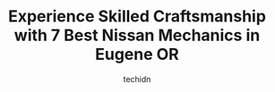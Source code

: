 ---
layout: ampstory
image: https://images.unsplash.com/photo-1526521403896-a658d847f6fa?ixlib=rb-4.0.3&ixid=MnwxMjA3fDB8MHxwaG90by1wYWdlfHx8fGVufDB8fHx8&auto=format&fit=crop&w=640&h=853&q=80
author: techidn
featured: false
description: Searching for the finest Nissan Mechanic in Eugene OR, USA? Look no further than the 7 best Nissan Mechanic in the area, where youll find a team of highly qualified professionals ready to h
title: Experience Skilled Craftsmanship with 7 Best Nissan Mechanics in Eugene OR
cover:
   title: Experience Skilled Craftsmanship with 7 Best Nissan Mechanics in Eugene OR
   subtitle: Rickpate
   background: https://images.unsplash.com/photo-1526521403896-a658d847f6fa?ixlib=rb-4.0.3&ixid=MnwxMjA3fDB8MHxwaG90by1wYWdlfHx8fGVufDB8fHx8&auto=format&fit=crop&w=640&h=853&q=80

pages: 
 - layout: thirds
   top: <h1>#1 Action Automotive</h1>
   bottom: "<p>Really enjoyed the friendliness and ease of doing business with a automotive service that I have not used before. I have been a customer of another service for over 15 ye</p>"
   background: https://www.knot35.com/toplist/wp-content/uploads/2023/06/best-nissan-mechanic-1-in-eugene-or-1685836001.jpeg
   backgroundblur: true
 - layout: thirds
   top: <h1>#2 Integrity Auto Repair</h1>
   bottom: "<p>535 River Rd, Eugene, OR 97404, United States</p>"
   background: https://www.knot35.com/toplist/wp-content/uploads/2023/06/best-nissan-mechanic-2-in-eugene-or-1685836002.jpeg
   cta:
      link: https://www.knot35.com/toplist/experience-skilled-craftsmanship-with-7-best-nissan-mechanics-in-eugene-or/
      text: Experience Skilled Craftsmanship with 7 Best Nissan Mechanics in Eugene OR
 - layout: thirds
   top: <h1>#3 Autohaus</h1>
   bottom: "<p>1502 W 7th Ave, Eugene, OR 97402, United States</p>"
   background: https://www.knot35.com/toplist/wp-content/uploads/2023/06/best-nissan-mechanic-3-in-eugene-or-1685836002.jpeg
   cta:
      link: https://www.knot35.com/toplist/experience-skilled-craftsmanship-with-7-best-nissan-mechanics-in-eugene-or/
      text: Experience Skilled Craftsmanship with 7 Best Nissan Mechanics in Eugene OR
 - layout: thirds
   top: <h1>#4 Euro-Asian Automotive</h1>
   bottom: "<p>1917 Franklin Blvd, Eugene, OR 97403, United States</p>"
   background: https://images.unsplash.com/photo-1620421680010-0766ff230392?ixlib=rb-4.0.3&ixid=MnwxMjA3fDB8MHxwaG90by1wYWdlfHx8fGVufDB8fHx8&auto=format&fit=crop&w=640&h=853&q=80
   cta:
      link: https://www.knot35.com/toplist/experience-skilled-craftsmanship-with-7-best-nissan-mechanics-in-eugene-or/
      text: Experience Skilled Craftsmanship with 7 Best Nissan Mechanics in Eugene OR
 - layout: thirds
   top: <h1>#5 Sun Automotive - Campus</h1>
   bottom: "<p>1905 Agate St, Eugene, OR 97403, United States</p>"
   background: https://images.unsplash.com/photo-1536745287225-21d689278fd1?ixlib=rb-4.0.3&ixid=MnwxMjA3fDB8MHxwaG90by1wYWdlfHx8fGVufDB8fHx8&auto=format&fit=crop&w=640&h=853&q=80
   cta:
      link: https://www.knot35.com/toplist/experience-skilled-craftsmanship-with-7-best-nissan-mechanics-in-eugene-or/
      text: Experience Skilled Craftsmanship with 7 Best Nissan Mechanics in Eugene OR
 - layout: thirds
   top: <h1>#6 Prairie Road Automotive</h1>
   bottom: "<p>89925 Prairie Rd, Eugene, OR 97402, United States</p>"
   background: https://images.unsplash.com/photo-1597773150796-e5c14ebecbf5?ixlib=rb-4.0.3&ixid=MnwxMjA3fDB8MHxwaG90by1wYWdlfHx8fGVufDB8fHx8&auto=format&fit=crop&w=640&h=853&q=80
   cta:
      link: https://www.knot35.com/toplist/experience-skilled-craftsmanship-with-7-best-nissan-mechanics-in-eugene-or/
      text: Experience Skilled Craftsmanship with 7 Best Nissan Mechanics in Eugene OR
 - layout: thirds
   top: <h1>#7 Alexs Garage - German Auto Specialists</h1>
   bottom: "<p>1255 Railroad Blvd, Eugene, OR 97402, United States</p>"
   background: https://images.unsplash.com/photo-1489694553447-4c9339da310d?ixlib=rb-4.0.3&ixid=MnwxMjA3fDB8MHxwaG90by1wYWdlfHx8fGVufDB8fHx8&auto=format&fit=crop&w=640&h=853&q=80
   cta:
      link: https://www.knot35.com/toplist/experience-skilled-craftsmanship-with-7-best-nissan-mechanics-in-eugene-or/
      text: Experience Skilled Craftsmanship with 7 Best Nissan Mechanics in Eugene OR
 - layout: thirds
   middle: Continue reading...
   background: https://images.unsplash.com/photo-1632260260864-caf7fde5ec36?ixlib=rb-4.0.3&ixid=MnwxMjA3fDB8MHxwaG90by1wYWdlfHx8fGVufDB8fHx8&auto=format&fit=crop&w=640&h=853&q=80
   cta:
      link: https://www.knot35.com/toplist/experience-skilled-craftsmanship-with-7-best-nissan-mechanics-in-eugene-or/
      text: Experience Skilled Craftsmanship with 7 Best Nissan Mechanics in Eugene OR
      
---